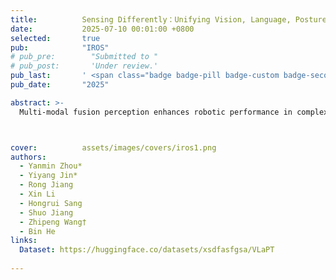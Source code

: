 ```yaml
---
title:          Sensing Differently：Unifying Vision, Language, Posture and Tactile in Robotic Perception  
date:           2025-07-10 00:01:00 +0800
selected:       true
pub:            "IROS"
# pub_pre:        "Submitted to "
# pub_post:       'Under review.'
pub_last:       ' <span class="badge badge-pill badge-custom badge-secondary">Conference</span><span class="badge badge-pill badge-custom badge-warning">Poster</span>'
pub_date:       "2025"

abstract: >-
  Multi-modal fusion perception enhances robotic performance in complex tasks by providing more comprehensive information than single modality. While tactile and proprioceptive sensing are effective for direct contact tasks like grasping, current research mainly focuses on vision-language fusion, neglecting other embodied modalities. The primary challenges of this limitation are the difficulty in generating natural language labels for embodied information like tactile and proprioception and aligning them with vision and language. To address this, we introduce VLaPT, a novel multi-modal grasping dataset that aligns vision and language (VL) with posture and tactile (PT), enabling robots to sense differently from environment to self. VLaPT includes 75 objects, 1,533 grasps, and over 78K synchronized vision-language-posture-tactile pairs. The dataset incorporates structured, rich-text descriptions generated using modality-level language annotation templates, ensuring effective cross-modality alignment. Leveraging this dataset, we trained a lightweight multi-modal alignment framework, CLIP-ME, which enhances the performance of several downstream tasks with only a 5\% increase in parameters. The VLaPT is publicly available in https://huggingface.co/datasets/xsdfasfgsa/VLaPT. 



cover:          assets/images/covers/iros1.png
authors:
  - Yanmin Zhou*  
  - Yiyang Jin*  
  - Rong Jiang  
  - Xin Li  
  - Hongrui Sang  
  - Shuo Jiang  
  - Zhipeng Wang†  
  - Bin He
links:
  Dataset: https://huggingface.co/datasets/xsdfasfgsa/VLaPT
  
---
```



